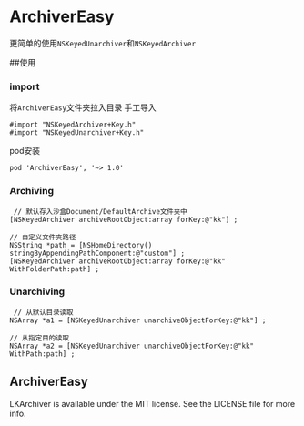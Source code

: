 # ArchiverEasy
更简单的使用`NSKeyedUnarchiver`和`NSKeyedArchiver`

##使用

### import
将`ArchiverEasy`文件夹拉入目录
手工导入
	
	#import "NSKeyedArchiver+Key.h"
	#import "NSKeyedUnarchiver+Key.h"
	
pod安装
	
	pod 'ArchiverEasy', '~> 1.0'
	

### Archiving
	 
	 // 默认存入沙盒Document/DefaultArchive文件夹中
    [NSKeyedArchiver archiveRootObject:array forKey:@"kk"] ;
    
    // 自定义文件夹路径
    NSString *path = [NSHomeDirectory() stringByAppendingPathComponent:@"custom"] ;
    [NSKeyedArchiver archiveRootObject:array forKey:@"kk" WithFolderPath:path] ;

### Unarchiving
	
	 // 从默认目录读取
    NSArray *a1 = [NSKeyedUnarchiver unarchiveObjectForKey:@"kk"] ;
    
    // 从指定目的读取
    NSArray *a2 = [NSKeyedUnarchiver unarchiveObjectForKey:@"kk" WithPath:path] ;
    
## ArchiverEasy

LKArchiver is available under the MIT license. See the LICENSE file for more info.
